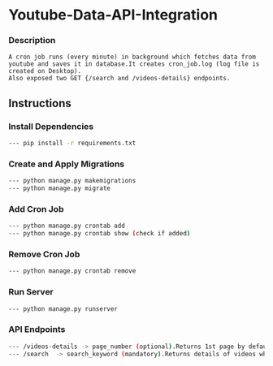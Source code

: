 # Youtube-Data-API-Integration

### Description
```
A cron job runs (every minute) in background which fetches data from youtube and saves it in database.It creates cron_job.log (log file is created on Desktop).
Also exposed two GET {/search and /videos-details} endpoints.
```

## Instructions

### Install Dependencies
```bash
--- pip install -r requirements.txt 
```

### Create and Apply Migrations
```bash
--- python manage.py makemigrations
--- python manage.py migrate
```

### Add Cron Job
```bash
--- python manage.py crontab add
--- python manage.py crontab show (check if added)
```

### Remove Cron Job
```bash
--- python manage.py crontab remove
```

### Run Server
```bash
--- python manage.py runserver
```

### API Endpoints
```bash
--- /videos-details -> page_number (optional).Returns 1st page by default.
--- /search  -> search_keyword (mandatory).Returns details of videos where keyword is found in title or description.
```
